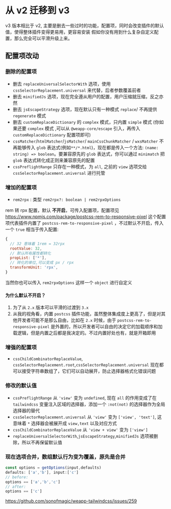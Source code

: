 # 从 v2 迁移到 v3

v3 版本相比于 v2, 主要是删去一些过时的功能，配置项，同时会改变插件的默认值，使得整体插件变得更易用，更容易安装
假如你没有用到什么复杂自定义配置，那么完全可以平滑升级上来。

## 配置项改动

### 删除的配置项

- 删去 `replaceUniversalSelectorWith` 选项，使用 `cssSelectorReplacement.universal` 来代替，后者参数覆盖前者
- 删去 `minifiedJs` 选项，现在完全遵从用户的配置，用户压缩就压缩，反之亦然
- 删去 `jsEscapeStrategy` 选项，现在默认只有一种模式 `replace`/ 不再提供 `regenerate` 模式
- 删去 `customReplaceDictionary` 的 `complex` 模式，只内置 `simple` 模式 (你如果还要 `complex` 模式 ,可以从 `@weapp-core/escape` 引入，再传入 `customReplaceDictionary` 配置项即可)
- `cssMatcher`/`htmlMatcher`/`jsMatcher`/ `mainCssChunkMatcher` / `wxsMatcher` 不再能够传入 `glob` 表达式(例如`**/*.html`)，现在都是传入一个方法: `(name: string) => boolean`。要兼容原先的 `glob` 表达式，你可以通过 `minimatch` 把 `glob` 表达式转化成正则来兼容原先的配置
- `cssPreflightRange` 只存在一种模式，为 `all`, 之前的 `view` 选项交给 `cssSelectorReplacement.universal` 进行托管

### 增加的配置项

- `rem2rpx` : 类型 `rem2rpx?: boolean | rem2rpxOptions`

rem 转 rpx 配置，默认 **不开启**，可传入配置项，配置项见 <https://www.npmjs.com/package/postcss-rem-to-responsive-pixel>
这个配置项代表插件内置了 `postcss-rem-to-responsive-pixel` ，不过默认不开启，传入一个 `true` 相当于传入配置:

```js
{
  // 32 意味着 1rem = 32rpx
  rootValue: 32,
  // 默认所有属性都转化
  propList: ['*'],
  // 转化的单位,可以变成 px / rpx
  transformUnit: 'rpx',
}
```

当然你也可以传入 `rem2rpxOptions` 这样一个 `object` 进行自定义

#### 为什么默认不开启？

1. 为了从 `2.x` 版本可以平滑的过渡到 `3.x`
2. 从我的视角看，内置 `postcss` 插件功能，虽然整体集成度上更高了，但是对其他开发者可能不是那么自由，比如在 `2.x` 时候，由于 `postcss-rem-to-responsive-pixel` 是外置的，所以开发者可以自由的决定它的加载顺序和加载逻辑，但是内置之后都是我决定的。不过内置好处也有，就是开箱即用

### 增强的配置项

- `cssChildCombinatorReplaceValue`, `cssSelectorReplacement.root`,`cssSelectorReplacement.universal` 现在都可以接受字符串数组了，它们可以自动展开，防止选择器格式化错误问题

### 修改的默认值

- `cssPreflightRange` 从 `'view'` 变为 `undefined`, 现在 `all` 的作用变成了在 `tailwindcss` 变量注入区域的选择器，添加一个 `:not(not)` 的选择器作为全局选择器的替代
- `cssSelectorReplacement.universal` 从 `'view'` 变为 `['view', 'text']`, 这意味着 `*` 选择器会被展开成 `view,text` 以及对应方式
- `cssChildCombinatorReplaceValue` 从 `'view + view'` 变为 `['view']`
- `replaceUniversalSelectorWith`,`jsEscapeStrategy`,`minifiedJs` 选项被删除，所以不再保留默认值

### 现在选项合并，数组默认行为变为覆盖，原先是合并

```js
const options = getOptions(input,defaults)
defaults: ['a','b'], input:['c']
// before:
options == ['a','b','c']
// after:
options == ['c']
```

<https://github.com/sonofmagic/weapp-tailwindcss/issues/259>

